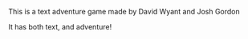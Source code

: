 This is a text adventure game made by David Wyant and Josh Gordon

It has both text, and adventure!
